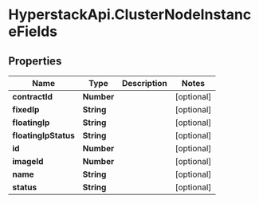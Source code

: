 # HyperstackApi.ClusterNodeInstanceFields

## Properties

Name | Type | Description | Notes
------------ | ------------- | ------------- | -------------
**contractId** | **Number** |  | [optional] 
**fixedIp** | **String** |  | [optional] 
**floatingIp** | **String** |  | [optional] 
**floatingIpStatus** | **String** |  | [optional] 
**id** | **Number** |  | [optional] 
**imageId** | **Number** |  | [optional] 
**name** | **String** |  | [optional] 
**status** | **String** |  | [optional] 



